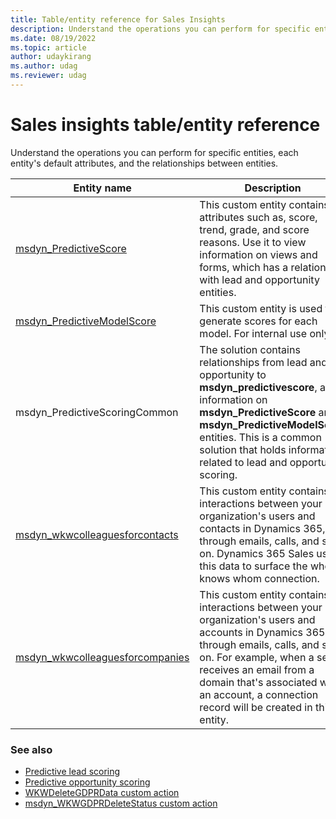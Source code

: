 ```yaml
---
title: Table/entity reference for Sales Insights
description: Understand the operations you can perform for specific entities in predictive scoring in Microsoft Dynamics 365 Sales.
ms.date: 08/19/2022
ms.topic: article
author: udaykirang
ms.author: udag
ms.reviewer: udag
---
```

# Sales insights table/entity reference 

Understand the operations you can perform for specific entities, each entity's default attributes, and the relationships between entities.

|Entity name|Description|
|------|------|
|[msdyn_PredictiveScore](developer/entities/msdyn_predictivescore.md)|This custom entity contains attributes such as, score, trend, grade, and score reasons. Use it to view information on views and forms, which has a relationship with lead and opportunity entities.|
|[msdyn_PredictiveModelScore](developer/entities/msdyn_predictivemodelscore.md)|This custom entity is used to generate scores for each model. For internal use only.|
|msdyn_PredictiveScoringCommon|The solution contains relationships from lead and opportunity to **msdyn_predictivescore**, and information on **msdyn_PredictiveScore** and **msdyn_PredictiveModelScore** entities. This is a common solution that holds information related to lead and opportunity scoring.|
|[msdyn_wkwcolleaguesforcontacts](developer/entities/msdyn_wkwcolleaguesforcontact.md)|This custom entity contains interactions between your organization's users and contacts in Dynamics 365, through emails, calls, and so on. Dynamics 365 Sales uses this data to surface the who knows whom connection.|
|[msdyn_wkwcolleaguesforcompanies](developer/entities/msdyn_wkwcolleaguesforcompany.md)|This custom entity contains interactions between your organization's users and accounts in Dynamics 365, through emails, calls, and so on. For example, when a seller receives an email from a domain that's associated with an account, a connection record will be created in this entity.|

### See also

- [Predictive lead scoring](configure-predictive-lead-scoring.md)  
- [Predictive opportunity scoring](configure-predictive-opportunity-scoring.md)
- [WKWDeleteGDPRData custom action](developer/reference/custom-actions/msdyn_WKWDeletePrivacyData.md)
- [msdyn_WKWGDPRDeleteStatus custom action](developer/reference/custom-actions/msdyn_WKWPrivacyDeleteStatus.md)

